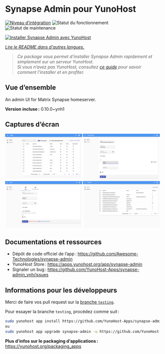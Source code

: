 <!--
Nota bene : ce README est automatiquement généré par <https://github.com/YunoHost/apps/tree/master/tools/readme_generator>
Il NE doit PAS être modifié à la main.
-->

# Synapse Admin pour YunoHost

[![Niveau d’intégration](https://dash.yunohost.org/integration/synapse-admin.svg)](https://dash.yunohost.org/appci/app/synapse-admin) ![Statut du fonctionnement](https://ci-apps.yunohost.org/ci/badges/synapse-admin.status.svg) ![Statut de maintenance](https://ci-apps.yunohost.org/ci/badges/synapse-admin.maintain.svg)

[![Installer Synapse Admin avec YunoHost](https://install-app.yunohost.org/install-with-yunohost.svg)](https://install-app.yunohost.org/?app=synapse-admin)

*[Lire le README dans d'autres langues.](./ALL_README.md)*

> *Ce package vous permet d’installer Synapse Admin rapidement et simplement sur un serveur YunoHost.*  
> *Si vous n’avez pas YunoHost, consultez [ce guide](https://yunohost.org/install) pour savoir comment l’installer et en profiter.*

## Vue d’ensemble

An admin UI for Matrix Synapse homeserver. 


**Version incluse :** 0.10.0~ynh1

## Captures d’écran

![Capture d’écran de Synapse Admin](./doc/screenshots/screenshots.jpg)

## Documentations et ressources

- Dépôt de code officiel de l’app : <https://github.com/Awesome-Technologies/synapse-admin>
- YunoHost Store : <https://apps.yunohost.org/app/synapse-admin>
- Signaler un bug : <https://github.com/YunoHost-Apps/synapse-admin_ynh/issues>

## Informations pour les développeurs

Merci de faire vos pull request sur la [branche `testing`](https://github.com/YunoHost-Apps/synapse-admin_ynh/tree/testing).

Pour essayer la branche `testing`, procédez comme suit :

```bash
sudo yunohost app install https://github.com/YunoHost-Apps/synapse-admin_ynh/tree/testing --debug
ou
sudo yunohost app upgrade synapse-admin -u https://github.com/YunoHost-Apps/synapse-admin_ynh/tree/testing --debug
```

**Plus d’infos sur le packaging d’applications :** <https://yunohost.org/packaging_apps>
